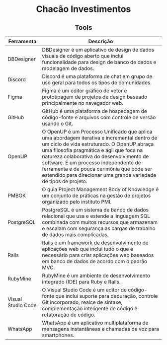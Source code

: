 <h1 align="center">Chacão Investimentos</h1>
<h2 align="center">Tools</h2>

| Ferramenta | Descrição |
|-|-|
| DBDesigner | DBDesigner é um aplicativo de design de dados visuais de código aberto que inclui funcionalidade para design de banco de dados e modelagem de dados. |
| Discord | Discord é uma plataforma de chat em grupo de uso geral para todos os tipos de comunidades. |
| Figma | Figma é um editor gráfico de vetor e prototipagem de projetos de design baseado principalmente no navegador web. |
| GitHub | GitHub é uma plataforma de hospedagem de código-fonte e arquivos com controle de versão usando o Git. |
| OpenUP | O OpenUP é um Processo Unificado que aplica uma abordagem iterativa e incremental dentro de um ciclo de vida estruturado. O OpenUP abraça uma filosofia pragmática e ágil que foca na natureza colaborativa do desenvolvimento de software. É um processo independente de ferramenta e de pouca cerimônia que pode ser estendido para direcionar uma grande variedade de tipos de projeto. |
| PMBOK | O guia Project Management Body of Knowledge é um conjunto de práticas na gestão de projetos organizado pelo instituto PMI. |
| PostgreSQL | PostgreSQL é um sistema de banco de dados relacional que usa e estende a linguagem SQL combinada com muitos recursos que armazenam e escalam com segurança as cargas de trabalho de dados mais complicadas. |
| Rails | Rails é um framework de desenvolvimento de aplicações web que inclui tudo o que é necessário para criar aplicações web baseados em banco de dados de acordo com o padrão MVC. |
| RubyMine | RubyMine é um ambiente de desenvolvimento integrado (IDE) para Ruby e Rails. |
| Visual Studio Code | O Visual Studio Code é um editor de código-fonte que inclui suporte para depuração, controle Git incorporado, realce de sintaxe, complementação inteligente de código e refatoração de código. |
| WhatsApp | WhatsApp é um aplicativo multiplataforma de mensagens instantâneas e chamadas de voz para smartphones. |